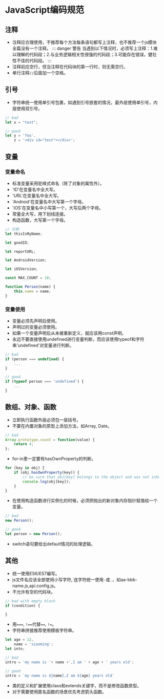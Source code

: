 # JavaScript编码规范
## 注释
* 注释应合理使用，不推荐每个方法每条语句都写上注释，也不推荐一个js模块全篇没有一个注释。
::: danger 警告
当遇到以下情况时，必须写上注释：1.难以理解的代码段；2.与业务逻辑相关性很强的代码段；3.可能存在错误，健壮性不佳的代码段。
:::
* 注释前应空行，但当注释在代码块的第一行时，则无需空行。
* 单行注释`//`后面加一个空格。

## 引号
* 字符串统一使用单引号包裹，如遇到引号嵌套的情况，最外层使用单引号，内层使用双引号。
```js
// bad
let x = "test";

// good
let y = 'foo',
    z = '<div id="test"></div>';
```

## 变量
### 变量命名
* 标准变量采用驼峰式命名（除了对象的属性外）。
* 'ID'在变量名中全大写。
* 'URL'在变量名中全大写。
* 'Android'在变量名中大写第一个字母。
* 'iOS'在变量名中小写第一个，大写后两个字母。
* 常量全大写，用下划线连接。
* 构造函数，大写第一个字母。
``` js
// 示例
let thisIsMyName;

let goodID;

let reportURL;

let AndroidVersion;

let iOSVersion;

const MAX_COUNT = 10;

function Person(name) {
    this.name = name;
}

```

### 变量使用
* 变量必须先声明后使用。
* 声明过的变量必须使用。
* 如果一个变量声明后从未被重新定义，就应该用const声明。
* 永远不要直接使用undefined进行变量判断，而应该使用typeof和字符串'undefined'对变量进行判断。
```js
// bad
if (person === undefined) {
    ...
}

// good
if (typeof person === 'undefined') {
    ...
}
```

## 数组、对象、函数
* 立即执行函数外层必须包一层括号。
* 不要在内置对象的原型上添加方法，如Array, Date。
```js
// bad
Array.prototype.count = function(value) {
    return 4;
};
```

* for-in里一定要有hasOwnProperty的判断。
```js
for (key in obj) {
    if (obj.hasOwnProperty(key)) {
        // be sure that obj[key] belongs to the object and was not inherited
        console.log(obj[key]);
    }
}
```

* 在使用构造函数进行实例化的时候，必须把抛出的新对象内存指针赋值给一个变量。
```js
// bad
new Person();

// good
let person = new Person();
```

* switch语句要给出default情况的处理逻辑。


## 其他
* 统一使用ES6/ES7编写。
* js文件名应该全部使用小写字符, 连字符统一使用`-`或`.`，如aa-bbb-name.js,api.config.js。
* 不允许有空的代码块。
```js
// bad with empty block
if (condition) {

}
```

* 用`===`, `!==`代替`==`, `!=`。
* 字符串拼接推荐使用模板字符串。
```js
let age = 12,
    name = 'xiaoming';
let into;

// bad
intro = 'my name is '+ name +',I am ' + age + ' years old';

// good 
intro = `my name is ${name},I am ${age} years old`
```

* 类的定义和扩展使用class和extends关键字，而不是修改函数原型。
* 对于需要使用匿名函数的场景优先考虑箭头函数。
